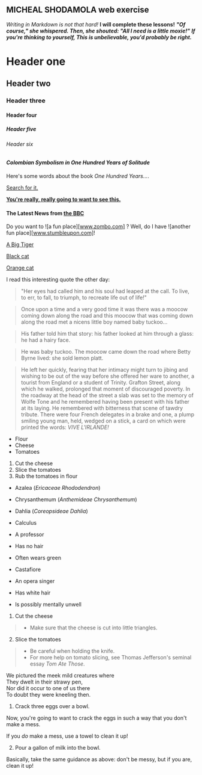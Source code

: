 ## MICHEAL SHODAMOLA web exercise ##

_Writing in Markdown is not that hard!_
**I will complete these lessons!**
_**"Of course," she whispered. Then, she shouted: "All I need is a little moxie!"**_
**_If you're thinking to yourself, This is unbelievable, you'd probably be right._**
# Header one #
## Header two ##
### Header three ###
#### Header four ####
##### Header five #####
###### Header six ######

#### _Colombian Symbolism in One Hundred Years of Solitude_ ####

Here's some words about the book _One Hundred Years..._.

[Search for it.](www.google.com)

[**You're really, really going to want to see this.**](www.dailykitten.com)

#### The Latest News from [the BBC](www.bbc.com/news) ####

Do you want to ![a fun place][www.zombo.com] ?
Well, do I have ![another fun place][www.stumbleupon.com]!

[A Big Tiger](https://upload.wikimedia.org/wikipedia/commons/5/56/Tiger.50.jpg)


[Black]:https://upload.wikimedia.org/wikipedia/commons/a/a3/81_INF_DIV_SSI.jpg
[Black cat][Black]

[Orange]:http://icons.iconarchive.com/icons/google/noto-emoji-animals-nature/256/22221-cat-icon.png
[Orange cat][Orange]

I read this interesting quote the other day:

>"Her eyes had called him and his soul had leaped at the call. To live, to err, to fall, to triumph, to recreate life out of life!"



>Once upon a time and a very good time it was there was a moocow coming down along the road and this moocow that was coming down along the road met a nicens little boy named baby tuckoo...

>His father told him that story: his father looked at him through a glass: he had a hairy face.

>He was baby tuckoo. The moocow came down the road where Betty Byrne lived: she sold lemon platt.


>He left her quickly, fearing that her intimacy might turn to jibing and wishing to be out of the way before she offered her ware to another, a tourist from England or a student of Trinity. Grafton Street, along which he walked, prolonged that moment of discouraged poverty. In the roadway at the head of the street a slab was set to the memory of Wolfe Tone and he remembered having been present with his father at its laying. He remembered with bitterness that scene of tawdry tribute. There were four French delegates in a brake and one, a plump smiling young man, held, wedged on a stick, a card on which were printed the words: _VIVE L'IRLANDE!_


* Flour 
* Cheese 
* Tomatoes

1. Cut the cheese 
2. Slice the tomatoes
3. Rub the tomatoes in flour

* Azalea (_Ericaceae Rhododendron_)
* Chrysanthemum (_Anthemideae Chrysanthemum_)
* Dahlia (_Coreopsideae Dahlia_)

* Calculus
 * A professor
 * Has no hair
 * Often wears green
* Castafiore
 * An opera singer
 * Has white hair
 * Is possibly mentally unwell


1. Cut the cheese
  >* Make sure that the cheese is cut into little triangles.

2. Slice the tomatoes
  >* Be careful when holding the knife.
  >* For more help on tomato slicing, see Thomas Jefferson's seminal essay _Tom Ate Those_.


We pictured the meek mild creatures where  
They dwelt in their strawy pen,  
Nor did it occur to one of us there  
To doubt they were kneeling then.  

1. Crack three eggs over a bowl.  

 Now, you're going to want to crack the eggs in such a way that you don't make a mess.  

 If you _do_ make a mess, use a towel to clean it up!

2. Pour a gallon of milk into the bowl.  

 Basically, take the same guidance as above: don't be messy, but if you are, clean it up!  



























